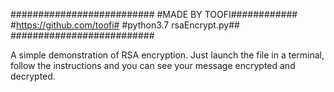 ##########################
#MADE BY TOOFI############
#https://github.com/toofi#
#python3.7 rsaEncrypt.py##
##########################

A simple demonstration of RSA encryption. Just launch the file in a terminal, follow the instructions and you can see your message encrypted and decrypted.